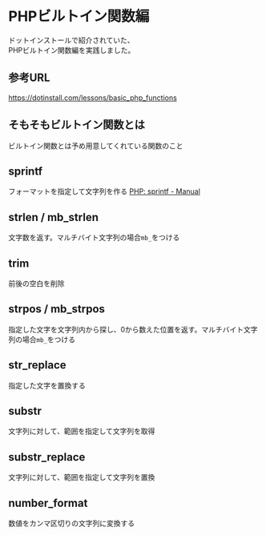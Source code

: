 # PHPビルトイン関数編

ドットインストールで紹介されていた、  
PHPビルトイン関数編を実践しました。

## 参考URL  
https://dotinstall.com/lessons/basic_php_functions

## そもそもビルトイン関数とは
ビルトイン関数とは予め用意してくれている関数のこと

## sprintf
フォーマットを指定して文字列を作る
[PHP: sprintf \- Manual](https://www.php.net/manual/ja/function.sprintf.php)

## strlen / mb_strlen
文字数を返す。マルチバイト文字列の場合`mb_`をつける

## trim
前後の空白を削除

## strpos / mb_strpos
指定した文字を文字列内から探し、0から数えた位置を返す。マルチバイト文字列の場合`mb_`をつける

## str_replace
指定した文字を置換する

## substr
文字列に対して、範囲を指定して文字列を取得

## substr_replace
文字列に対して、範囲を指定して文字列を置換

## number_format
数値をカンマ区切りの文字列に変換する